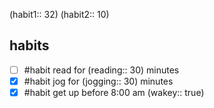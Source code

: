 (habit1:: 32)
(habit2:: 10)
## habits

- [ ] #habit read for (reading:: 30) minutes
- [x] #habit jog for (jogging:: 30) minutes
- [x] #habit get up before 8:00 am (wakey:: true)